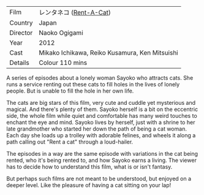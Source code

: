 | | |
|-|-|
Film|&#12524;&#12531;&#12479;&#12493;&#12467; ([Rent-A-Cat](https://www.imdb.com/title/tt2246953/))
Country|Japan
Director|Naoko Ogigami
Year|2012
Cast|Mikako Ichikawa, Reiko Kusamura, Ken Mitsuishi
Details|Colour 110 mins

A series of episodes about a lonely woman Sayoko who attracts cats. She runs a service renting
out these cats to fill holes in the lives of lonely people. But is unable to fill the
hole in her own life.

The cats are big stars of this film, very cute and cuddle yet mysterious and magical. And
there's plenty of them. Sayoko herself is a bit on the eccentric side, the whole film
while quiet and comfortable has many weird touches to enchant the eye and mind. Sayoko
lives by herself, just with a shrine to her late grandmother who started her down the
path of being a cat woman. Each day she loads up a trolley with adorable felines, and
wheels it along a path calling out "Rent a cat" through a loud-hailer.

The episodes in a way are the same episode with variations in the cat being rented,
who it's being rented to, and how Sayoko earns a living. The viewer has to decide
how to understand this film, what is or isn't fantasy.

But perhaps such films are not meant to be understood, but enjoyed on a deeper level.
Like the pleasure of having a cat sitting on your lap!